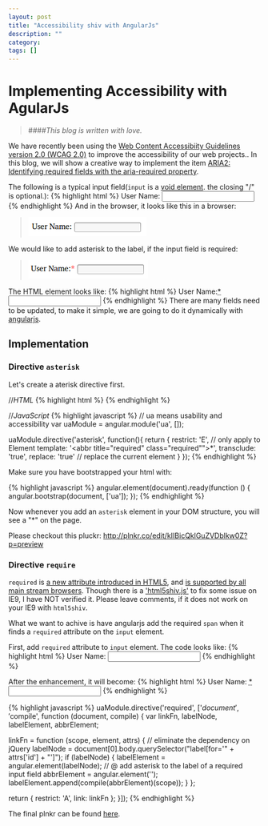 ```yaml
---
layout: post
title: "Accessibility shiv with AngularJs"
description: ""
category:
tags: []
---
```



# Implementing Accessibility with AgularJs

> ####_This blog is written with love._

We have recently been using the [Web Content Accessibiity Guidelines version 2.0 (WCAG 2.0)](http://www.w3.org/TR/WCAG20/) to improve the accessibility of our web projects.. In this blog, we will show a creative way to implement the item [ARIA2: Identifying required fields with the aria-required property](http://www.w3.org/TR/2013/NOTE-WCAG20-TECHS-20130905/ARIA2).

The following is a typical input field(`input` is a [void element](http://dev.w3.org/html5/markup/syntax.html#void-elements). the closing "/" is optional.):
{% highlight html %}
<label for="user-name">User Name:</label>
<input id="user-name" type="text"/>
{% endhighlight %}
And in the browser, it looks like this in a browser:
>![text input with label](/images/input-element-ui.png "Input element with label")

We would like to add asterisk to the label, if the input field is required:
>![required input field with label](/images/input-element-required-ui.png "Required input field with label")

The HTML element looks like:
{% highlight html %}
<label for="user-name">User Name:<abbr title="required" class="required">*</abbr></label>
<input id="user-name" type="text"/>
{% endhighlight %}
There are many fields need to be updated, to make it simple, we are going to do it dynamically with [angularjs](angularjs.org).

## Implementation

### Directive `asterisk`

Let's create a aterisk directive first.

//*HTML*
{% highlight html %}
<asterisk></asterisk>
{% endhighlight %}

//*JavaScript*
{% highlight javascript %}
// ua means usability and accessibility
var uaModule = angular.module('ua', []);

uaModule.directive('asterisk', function(){
  return {
    restrict: 'E', // only apply to Element
    template: '<abbr title="required" class="required"">*</abbr>',
    transclude: 'true',
    replace: 'true' // replace the current element
  }
});
{% endhighlight %}

Make sure you have bootstrapped your html with:

{% highlight javascript %}
angular.element(document).ready(function () {
  angular.bootstrap(document, ['ua']);
});
{% endhighlight %}

Now whenever you add an `asterisk` element in your DOM structure, you will see a "\*" on the page.

Please checkout this pluckr: http://plnkr.co/edit/kIIBicQklGuZVDblkw0Z?p=preview 

### Directive `require`

`required` is [a new attribute introduced in HTML5](http://www.w3schools.com/html/html5_form_attributes.asp), and [is supported by all main stream browsers](http://docs.webplatform.org/wiki/html/attributes/required). Though there is a ['html5shiv.js'](https://code.google.com/p/html5shim/) to fix some issue on IE9, I have NOT verified it. Please leave comments, if it does not work on your IE9 with `html5shiv`.

What we want to achive is have angularjs add the required `span` when it finds a `required` attribute on the `input` element.

First, add `required` attribute to `input` element. The code looks like:
{% highlight html %}
<label for="user-name">User Name:</label>
<input id="user-name" type="text" required/>
{% endhighlight %}

After the enhancement, it will become:
{% highlight html %}
<label for="user-name">User Name:
	<abbr title="required" class="required">*</abbr>
</label>
<input id="user-name" type="text" required/>
{% endhighlight %}

{% highlight javascript %}
uaModule.directive('required', ['$document', '$compile', function (document, compile) {
  var linkFn, labelNode, labelElement, abbrElement;

  linkFn = function (scope, element, attrs) {
    // eliminate the dependency on jQuery
    labelNode = document[0].body.querySelector("label[for='" + attrs['id'] + "']");
    if (labelNode) {
      labelElement = angular.element(labelNode);
      // @ add asterisk to the label of a required input field
      abbrElement = angular.element('<asterisk/>');
      labelElement.append(compile(abbrElement)(scope));
    }
  };

  return {
    restrict: 'A',
    link: linkFn
  };
}]);
{% endhighlight %}	

The final plnkr can be found [here](http://plnkr.co/edit/j7umgmvRg6VXUw7SC5XV?p=preview).


